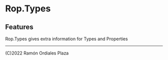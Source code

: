 ﻿# Rop.Types

Features
--------

Rop.Types gives extra information for Types and Properties


 ------
 (C)2022 Ramón Ordiales Plaza
